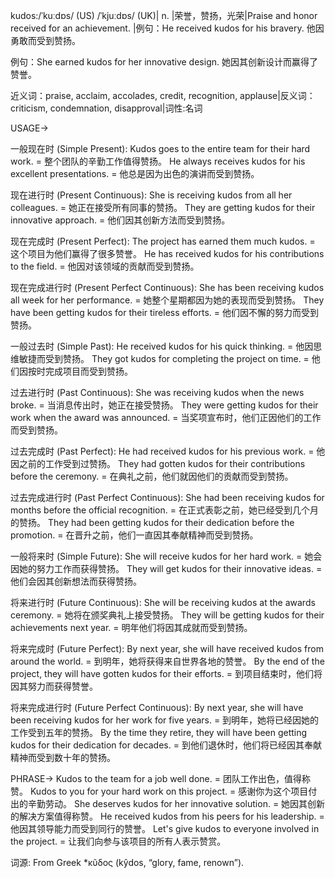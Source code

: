 kudos:/ˈkuːdɒs/ (US) /ˈkjuːdɒs/ (UK)| n. |荣誉，赞扬，光荣|Praise and honor received for an achievement. |例句：He received kudos for his bravery. 他因勇敢而受到赞扬。

例句：She earned kudos for her innovative design. 她因其创新设计而赢得了赞誉。

近义词：praise, acclaim, accolades, credit, recognition, applause|反义词：criticism, condemnation, disapproval|词性:名词

USAGE->

一般现在时 (Simple Present):
Kudos goes to the entire team for their hard work. =  整个团队的辛勤工作值得赞扬。
He always receives kudos for his excellent presentations. = 他总是因为出色的演讲而受到赞扬。

现在进行时 (Present Continuous):
She is receiving kudos from all her colleagues. = 她正在接受所有同事的赞扬。
They are getting kudos for their innovative approach. = 他们因其创新方法而受到赞扬。

现在完成时 (Present Perfect):
The project has earned them much kudos. = 这个项目为他们赢得了很多赞誉。
He has received kudos for his contributions to the field. = 他因对该领域的贡献而受到赞扬。

现在完成进行时 (Present Perfect Continuous):
She has been receiving kudos all week for her performance. = 她整个星期都因为她的表现而受到赞扬。
They have been getting kudos for their tireless efforts. = 他们因不懈的努力而受到赞扬。


一般过去时 (Simple Past):
He received kudos for his quick thinking. = 他因思维敏捷而受到赞扬。
They got kudos for completing the project on time. = 他们因按时完成项目而受到赞扬。

过去进行时 (Past Continuous):
She was receiving kudos when the news broke. = 当消息传出时，她正在接受赞扬。
They were getting kudos for their work when the award was announced. = 当奖项宣布时，他们正因他们的工作而受到赞扬。

过去完成时 (Past Perfect):
He had received kudos for his previous work. = 他因之前的工作受到过赞扬。
They had gotten kudos for their contributions before the ceremony. = 在典礼之前，他们就因他们的贡献而受到赞扬。


过去完成进行时 (Past Perfect Continuous):
She had been receiving kudos for months before the official recognition. = 在正式表彰之前，她已经受到几个月的赞扬。
They had been getting kudos for their dedication before the promotion. = 在晋升之前，他们一直因其奉献精神而受到赞扬。


一般将来时 (Simple Future):
She will receive kudos for her hard work. = 她会因她的努力工作而获得赞扬。
They will get kudos for their innovative ideas. = 他们会因其创新想法而获得赞扬。

将来进行时 (Future Continuous):
She will be receiving kudos at the awards ceremony. = 她将在颁奖典礼上接受赞扬。
They will be getting kudos for their achievements next year. = 明年他们将因其成就而受到赞扬。

将来完成时 (Future Perfect):
By next year, she will have received kudos from around the world. = 到明年，她将获得来自世界各地的赞誉。
By the end of the project, they will have gotten kudos for their efforts. = 到项目结束时，他们将因其努力而获得赞誉。

将来完成进行时 (Future Perfect Continuous):
By next year, she will have been receiving kudos for her work for five years. = 到明年，她将已经因她的工作受到五年的赞扬。
By the time they retire, they will have been getting kudos for their dedication for decades. = 到他们退休时，他们将已经因其奉献精神而受到数十年的赞扬。



PHRASE->
Kudos to the team for a job well done. =  团队工作出色，值得称赞。
Kudos to you for your hard work on this project. =  感谢你为这个项目付出的辛勤劳动。
She deserves kudos for her innovative solution. = 她因其创新的解决方案值得称赞。
He received kudos from his peers for his leadership. = 他因其领导能力而受到同行的赞誉。
Let's give kudos to everyone involved in the project. =  让我们向参与该项目的所有人表示赞赏。


词源: From Greek *κῦδος (kŷdos, “glory, fame, renown”).
